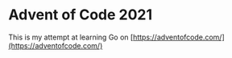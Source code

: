 # Advent of Code 2021
This is my attempt at learning Go on [https://adventofcode.com/](https://adventofcode.com/)
